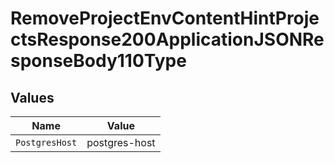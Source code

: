 # RemoveProjectEnvContentHintProjectsResponse200ApplicationJSONResponseBody110Type


## Values

| Name           | Value          |
| -------------- | -------------- |
| `PostgresHost` | postgres-host  |